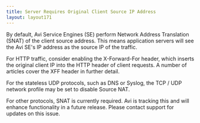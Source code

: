 ```yaml
---
title: Server Requires Original Client Source IP Address
layout: layout171
---
```

By default, Avi Service Engines (SE) perform Network Address Translation (SNAT) of the client source address. This means application servers will see the Avi SE's IP address as the source IP of the traffic.

For HTTP traffic, consider enabling the X-Forward-For header, which inserts the original client IP into the HTTP header of client requests. A number of articles cover the XFF header in further detail.

For the stateless UDP protocols, such as DNS or Syslog, the TCP / UDP network profile may be set to disable Source NAT.

For other protocols, SNAT is currently required. Avi is tracking this and will enhance functionality in a future release. Please contact support for updates on this issue.
